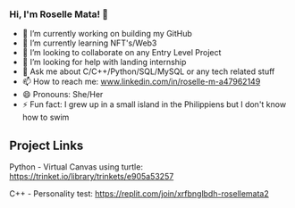 ### Hi, I'm Roselle Mata! 👋

- 🔭 I’m currently working on building my GitHub
- 🌱 I’m currently learning NFT's/Web3
- 👯 I’m looking to collaborate on any Entry Level Project
- 🤔 I’m looking for help with landing internship
- 💬 Ask me about C/C++/Python/SQL/MySQL or any tech related stuff
- 📫 How to reach me: www.linkedin.com/in/roselle-m-a47962149
- 😄 Pronouns: She/Her
- ⚡ Fun fact: I grew up in a small island in the Philippiens but I don't know how to swim

## Project Links 

Python - Virtual Canvas using turtle: https://trinket.io/library/trinkets/e905a53257

C++ - Personality test: https://replit.com/join/xrfbnglbdh-rosellemata2

<!--
**rosemata/rosemata** is a ✨ _special_ ✨ repository because its `README.md` (this file) appears on your GitHub profile.

Here are some ideas to get you started:

- 🔭 I’m currently working on ...
- 🌱 I’m currently learning ...
- 👯 I’m looking to collaborate on ...
- 🤔 I’m looking for help with ...
- 💬 Ask me about ...
- 📫 How to reach me: ...
- 😄 Pronouns: ...
- ⚡ Fun fact: ...
-->
